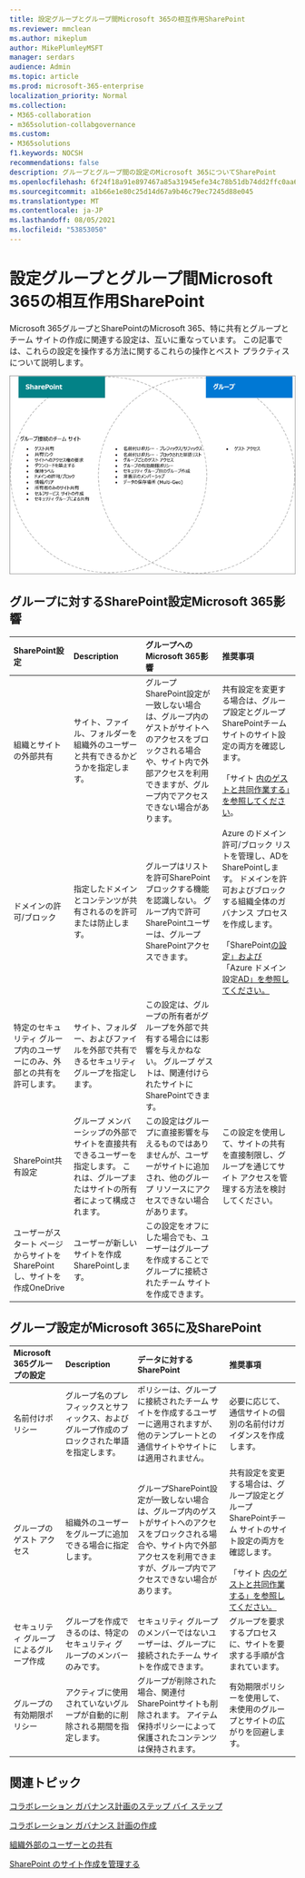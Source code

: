 ```yaml
---
title: 設定グループとグループ間Microsoft 365の相互作用SharePoint
ms.reviewer: mmclean
ms.author: mikeplum
author: MikePlumleyMSFT
manager: serdars
audience: Admin
ms.topic: article
ms.prod: microsoft-365-enterprise
localization_priority: Normal
ms.collection:
- M365-collaboration
- m365solution-collabgovernance
ms.custom:
- M365solutions
f1.keywords: NOCSH
recommendations: false
description: グループとグループ間の設定のMicrosoft 365についてSharePoint
ms.openlocfilehash: 6f24f18a91e897467a85a31945efe34c78b51db74dd2ffc0aa65322fd936a9ae
ms.sourcegitcommit: a1b66e1e80c25d14d67a9b46c79ec7245d88e045
ms.translationtype: MT
ms.contentlocale: ja-JP
ms.lasthandoff: 08/05/2021
ms.locfileid: "53853050"
---
```

# <a name="settings-interactions-between-microsoft-365-groups-and-sharepoint"></a>設定グループとグループ間Microsoft 365の相互作用SharePoint

Microsoft 365グループとSharePointのMicrosoft 365、特に共有とグループとチーム サイトの作成に関連する設定は、互いに重なっています。 この記事では、これらの設定を操作する方法に関するこれらの操作とベスト プラクティスについて説明します。

![グループ機能、SharePoint、Yammerのベン図](../media/groups-sharepoint-venn.png)

## <a name="the-effects-of-sharepoint-settings-on-microsoft-365-groups"></a>グループに対するSharePoint設定Microsoft 365影響

|SharePoint設定|Description|グループへのMicrosoft 365影響|推奨事項|
|:-----------------|:----------|:-----------------------------|:-------------|
|組織とサイトの外部共有|サイト、ファイル、フォルダーを組織外のユーザーと共有できるかどうかを指定します。|グループSharePoint設定が一致しない場合は、グループ内のゲストがサイトへのアクセスをブロックされる場合や、サイト内で外部アクセスを利用できますが、グループ内でアクセスできない場合があります。|共有設定を変更する場合は、グループ設定とグループSharePointチーム サイトのサイト設定の両方を確認します。<br><br>「サイト [内のゲストと共同作業する」を参照してください](./collaborate-in-site.md)。|
|ドメインの許可/ブロック|指定したドメインとコンテンツが共有されるのを許可または防止します。|グループはリストを許可SharePointブロックする機能を認識しない。 グループ内で許可SharePointユーザーは、グループSharePointアクセスできます。|Azure のドメイン許可/ブロック リストを管理し、ADをSharePointします。 ドメインを許可およびブロックする組織全体のガバナンス プロセスを作成します。<br><br>「SharePoint[の設定」および](/sharepoint/restricted-domains-sharing)「Azure ドメイン設定[AD」を参照してください。](/azure/active-directory/b2b/allow-deny-list)|
|特定のセキュリティ グループ内のユーザーにのみ、外部との共有を許可します。|サイト、フォルダー、およびファイルを外部で共有できるセキュリティ グループを指定します。|この設定は、グループの所有者がグループを外部で共有する場合には影響を与えかねない。 グループ ゲストは、関連付けられたサイトにSharePointできます。||
|SharePoint共有設定|グループ メンバーシップの外部でサイトを直接共有できるユーザーを指定します。 これは、グループまたはサイトの所有者によって構成されます。|この設定はグループに直接影響を与えるものではありませんが、ユーザーがサイトに追加され、他のグループ リソースにアクセスできない場合があります。|この設定を使用して、サイトの共有を直接制限し、グループを通じてサイト アクセスを管理する方法を検討してください。|
|ユーザーがスタート ページからサイトをSharePointし、サイトを作成OneDrive|ユーザーが新しいサイトを作成SharePointします。|この設定をオフにした場合でも、ユーザーはグループを作成することでグループに接続されたチーム サイトを作成できます。||

## <a name="the-effects-of-microsoft-365-groups-setting-on-sharepoint"></a>グループ設定がMicrosoft 365に及SharePoint

|Microsoft 365グループの設定|Description|データに対するSharePoint|推奨事項|
|:---------------------------|:----------|:-------------------|:-------------|
|名前付けポリシー|グループ名のプレフィックスとサフィックス、およびグループ作成のブロックされた単語を指定します。|ポリシーは、グループに接続されたチーム サイトを作成するユーザーに適用されますが、他のテンプレートとの通信サイトやサイトには適用されません。|必要に応じて、通信サイトの個別の名前付けガイダンスを作成します。|
|グループのゲスト アクセス|組織外のユーザーをグループに追加できる場合に指定します。|グループSharePoint設定が一致しない場合は、グループ内のゲストがサイトへのアクセスをブロックされる場合や、サイト内で外部アクセスを利用できますが、グループ内でアクセスできない場合があります。|共有設定を変更する場合は、グループ設定とグループSharePointチーム サイトのサイト設定の両方を確認します。<br><br>「サイト [内のゲストと共同作業する」を参照してください。](./collaborate-in-site.md)|
|セキュリティ グループによるグループ作成|グループを作成できるのは、特定のセキュリティ グループのメンバーのみです。|セキュリティ グループのメンバーではないユーザーは、グループに接続されたチーム サイトを作成できます。|グループを要求するプロセスに、サイトを要求する手順が含まれています。|
|グループの有効期限ポリシー|アクティブに使用されていないグループが自動的に削除される期間を指定します。|グループが削除された場合、関連付SharePointサイトも削除されます。 アイテム保持ポリシーによって保護されたコンテンツは保持されます。|有効期限ポリシーを使用して、未使用のグループとサイトの広がりを回避します。|

## <a name="related-topics"></a>関連トピック

[コラボレーション ガバナンス計画のステップ バイ ステップ](collaboration-governance-overview.md#collaboration-governance-planning-step-by-step)

[コラボレーション ガバナンス 計画の作成](collaboration-governance-first.md)

[組織外部のユーザーとの共有](./collaborate-with-people-outside-your-organization.md)

[SharePoint のサイト作成を管理する](/sharepoint/manage-site-creation)